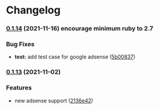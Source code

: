 # Changelog

### [0.1.14](https://www.github.com/ap-automator/jekyll-rushed-analytics/compare/v0.1.13...v0.1.14) (2021-11-16) encourage minimum ruby to 2.7


### Bug Fixes

* **test:** add test case for google adsense ([5b00837](https://www.github.com/ap-automator/jekyll-rushed-analytics/commit/5b00837a5e7bcfff4b91772533f822d6f37479a2))

### [0.1.13](https://www.github.com/ap-automator/jekyll-rushed-analytics/compare/v0.1.12...v0.1.13) (2021-11-02)


### Features

* new adsense support ([2136e42](https://www.github.com/ap-automator/jekyll-rushed-analytics/commit/2136e42ef7fb75e9c2f6b1c1cf0b64f8970ebaad))
